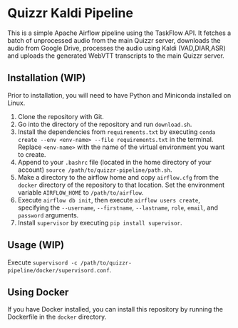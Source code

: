 # Quizzr Kaldi Pipeline
This is a simple Apache Airflow pipeline using the TaskFlow API. It fetches a batch of unprocessed audio from the main Quizzr server, downloads the audio from Google Drive, processes the audio using Kaldi (VAD,DIAR,ASR) and uploads the generated WebVTT transcripts to the main Quizzr server.
## Installation (WIP)
Prior to installation, you will need to have Python and Miniconda installed on Linux.

1. Clone the repository with Git.
1. Go into the directory of the repository and run `download.sh`.
1. Install the dependencies from `requirements.txt` by executing `conda create --env <env-name> --file requirements.txt` in the terminal. Replace `<env-name>` with the name of the virtual environment you want to create.
1. Append to your `.bashrc` file (located in the home directory of your account) `source /path/to/quizzr-pipeline/path.sh`.
1. Make a directory to the airflow home and copy `airflow.cfg` from the `docker` directory of the repository to that location. Set the environment variable `AIRFLOW_HOME` to `/path/to/airflow`.
1. Execute `airflow db init`, then execute `airflow users create`, specifying the `--username`, `--firstname`, `--lastname`, `role`, `email`, and `password` arguments.
1. Install `supervisor` by executing `pip install supervisor`.
## Usage (WIP)
Execute `supervisord -c /path/to/quizzr-pipeline/docker/supervisord.conf`.
## Using Docker
If you have Docker installed, you can install this repository by running the Dockerfile in the `docker` directory.